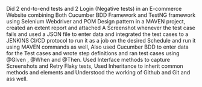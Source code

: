 
Did 2 end-to-end tests and 2 Login (Negative tests) in an E-commerce Website combining Both Cucumber BDD Framework and TestNG framework using Selenium
Webdriver and POM Design pattern in a MAVEN project, created an extent report and attached A Screenshot whenever the test case fails and used a JSON file to enter data and integrated the test cases to a JENKINS CI/CD protocol to run it as a job on the desired Schedule and run it using MAVEN commands as well, Also used Cucumber BDD to enter data for the Test cases and wrote step definitions and ran test cases using @GIven , @When and @Then. Used Interface methods to capture Screenshots and Retry Flaky tests, Used Inheritance to inherit common methods and elements and Understood the working of Github and Git and ass well.   
